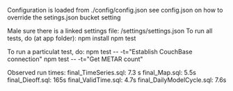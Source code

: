 Configuration is loaded from ./config/config.json
see config.json on how to override the setings.json bucket setting

Male sure there is a linked settings file: <app>/settings/settings.json
To run all tests, do (at app folder):
    npm install
    npm test

To run a particulat test, do:
    npm test -- -t="Establish CouchBase connection"
    npm test -- -t="Get METAR count"

Observed run times:
    final_TimeSeries.sql: 7.3 s
    final_Map.sql: 5.5s
    final_Dieoff.sql: 165s
    final_ValidTime.sql: 4.7s
    final_DailyModelCycle.sql: 7.6s
    
